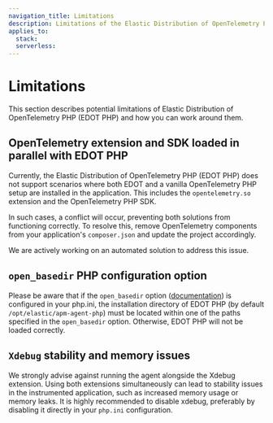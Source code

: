 ```yaml
---
navigation_title: Limitations
description: Limitations of the Elastic Distribution of OpenTelemetry PHP.
applies_to:
  stack:
  serverless:
---
```


# Limitations

This section describes potential limitations of Elastic Distribution of OpenTelemetry PHP (EDOT PHP)
and how you can work around them.

## OpenTelemetry extension and SDK loaded in parallel with EDOT PHP

Currently, the Elastic Distribution of OpenTelemetry PHP (EDOT PHP) does not support scenarios where both EDOT and a vanilla OpenTelemetry PHP setup are installed in the application. This includes the `opentelemetry.so` extension and the OpenTelemetry PHP SDK.

In such cases, a conflict will occur, preventing both solutions from functioning correctly. To resolve this, remove OpenTelemetry components from your application's `composer.json` and update the project accordingly.

We are actively working on an automated solution to address this issue.

## `open_basedir` PHP configuration option

Please be aware that if the `open_basedir` option ([documentation](https://www.php.net/manual/en/ini.core.php#ini.open-basedir)) is configured in your php.ini, the installation directory of EDOT PHP (by default `/opt/elastic/apm-agent-php`) must be located within one of the paths specified in the `open_basedir` option.
Otherwise, EDOT PHP will not be loaded correctly.


## `Xdebug` stability and memory issues

We strongly advise against running the agent alongside the Xdebug extension. Using both extensions simultaneously can lead to stability issues in the instrumented application, such as increased memory usage or memory leaks. It is highly recommended to disable xdebug, preferably by disabling it directly in your `php.ini` configuration.
